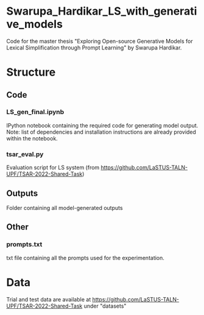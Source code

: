 # Swarupa_Hardikar_LS_with_generative_models
Code for the master thesis "Exploring Open-source Generative Models for Lexical Simplification through Prompt Learning" by Swarupa Hardikar.

# Structure

## Code
### LS_gen_final.ipynb
IPython notebook containing the required code for generating model output. Note: list of dependencies and installation instructions are already provided within the notebook.

### tsar_eval.py
Evaluation script for LS system (from https://github.com/LaSTUS-TALN-UPF/TSAR-2022-Shared-Task)

## Outputs
Folder containing all model-generated outputs

## Other
### prompts.txt
txt file containing all the prompts used for the experimentation.

# Data
Trial and test data are available at https://github.com/LaSTUS-TALN-UPF/TSAR-2022-Shared-Task under "datasets"
